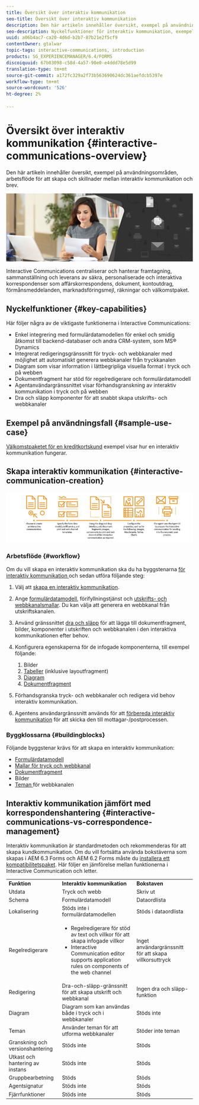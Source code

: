 ```yaml
---
title: Översikt över interaktiv kommunikation
seo-title: Översikt över interaktiv kommunikation
description: Den här artikeln innehåller översikt, exempel på användningsområden, arbetsflöde för att skapa och skillnader mellan interaktiv kommunikation och brev.
seo-description: Nyckelfunktioner för interaktiv kommunikation, exempel på användning, arbetsflöde för att skapa och skillnader mellan interaktiv kommunikation och korrespondenshantering
uuid: a06b4ac7-ca20-4d6d-b2b7-87b21e2f5cf9
contentOwner: gtalwar
topic-tags: interactive-communications, introduction
products: SG_EXPERIENCEMANAGER/6.4/FORMS
discoiquuid: 67b03098-c58d-4a57-90e0-e4ddd78e5d99
translation-type: tm+mt
source-git-commit: a172fc329a2f73b563690624dc361aefdcb5397e
workflow-type: tm+mt
source-wordcount: '526'
ht-degree: 2%

---
```



# Översikt över interaktiv kommunikation {#interactive-communications-overview}

Den här artikeln innehåller översikt, exempel på användningsområden, arbetsflöde för att skapa och skillnader mellan interaktiv kommunikation och brev.

![](do-not-localize/correspondence-management.png)

Interactive Communications centraliserar och hanterar framtagning, sammanställning och leverans av säkra, personaliserade och interaktiva korrespondenser som affärskorrespondens, dokument, kontoutdrag, förmånsmeddelanden, marknadsföringsmejl, räkningar och välkomstpaket.

## Nyckelfunktioner {#key-capabilities}

Här följer några av de viktigaste funktionerna i Interactive Communications:

* Enkel integrering med formulärdatamodellen för enkel och smidig åtkomst till backend-databaser och andra CRM-system, som MS® Dynamics
* Integrerat redigeringsgränssnitt för tryck- och webbkanaler med möjlighet att automatiskt generera webbkanaler från tryckkanalen
* Diagram som visar information i lättbegripliga visuella format i tryck och på webben
* Dokumentfragment har stöd för regelredigerare och formulärdatamodell
* Agentanvändargränssnittet visar förhandsgranskning av interaktiv kommunikation i tryck och på webben
* Dra och släpp komponenter för att snabbt skapa utskrifts- och webbkanaler

## Exempel på användningsfall {#sample-use-case}

[Välkomstpaketet för en kreditkortskund](/help/forms/using/finance-reference-site-walkthrough.md#credit-card-application-walkthrough) exempel visar hur en interaktiv kommunikation fungerar.

## Skapa interaktiv kommunikation {#interactive-communication-creation}

![interactive_communication-01](assets/interactive_communication-01.jpg)

### Arbetsflöde {#workflow}

Om du vill skapa en interaktiv kommunikation ska du ha byggstenarna [för interaktiv kommunikation ](#buildingblocks) och sedan utföra följande steg:

1. Välj att [skapa en interaktiv kommunikation](/help/forms/using/create-interactive-communication.md).

1. Ange [formulärdatamodell](/help/forms/using/data-integration.md), förifyllningstjänst och [utskrifts- och webbkanalsmallar](/help/forms/using/web-channel-print-channel.md). Du kan välja att generera en webbkanal från utskriftskanalen.

1. Använd gränssnittet [dra och släpp](/help/forms/using/introduction-interactive-communication-authoring.md) för att lägga till dokumentfragment, bilder, komponenter i utskriften och webbkanalen i den interaktiva kommunikationen efter behov.
1. Konfigurera egenskaperna för de infogade komponenterna, till exempel följande:

   1. Bilder
   1. [Tabeller](/help/forms/using/create-interactive-communication.md#tables)  (inklusive layoutfragment)
   1. [Diagram](/help/forms/using/chart-component-interactive-communications.md)
   1. [Dokumentfragment](/help/forms/using/create-interactive-communication.md#document-fragment-properties)

1. Förhandsgranska tryck- och webbkanaler och redigera vid behov interaktiv kommunikation.
1. Agentens användargränssnitt används för att [förbereda interaktiv kommunikation](/help/forms/using/prepare-send-interactive-communication.md) för att skicka den till mottagar-/postprocessen.

### Byggklossarna {#buildingblocks}

Följande byggstenar krävs för att skapa en interaktiv kommunikation:

* [Formulärdatamodell](/help/forms/using/data-integration.md)
* [Mallar för tryck och webbkanal](/help/forms/using/web-channel-print-channel.md)
* [Dokumentfragment](/help/forms/using/document-fragments.md)
* Bilder
* [Teman ](/help/forms/using/themes.md) för webbkanalen

## Interaktiv kommunikation jämfört med korrespondenshantering {#interactive-communications-vs-correspondence-management}

Interaktiv kommunikation är standardmetoden och rekommenderas för att skapa kundkommunikation. Om du vill fortsätta använda bokstäverna som skapas i AEM 6.3 Forms och AEM 6.2 Forms måste du [installera ett kompatibilitetspaket](/help/forms/using/compatibility-package.md). Här följer en jämförelse mellan funktionerna i Interactive Communication och letter.

<table> 
 <tbody>
  <tr>
   <td><strong>Funktion</strong></td> 
   <td><strong>Interaktiv kommunikation</strong></td> 
   <td><strong>Bokstaven</strong></td> 
  </tr>
  <tr>
   <td>Utdata</td> 
   <td>Tryck och webb</td> 
   <td>Skriv ut</td> 
  </tr>
  <tr>
   <td>Schema</td> 
   <td>Formulärdatamodell </td> 
   <td>Dataordlista </td> 
  </tr>
  <tr>
   <td>Lokalisering</td> 
   <td>Stöds inte i formulärdatamodellen</td> 
   <td>Stöds i dataordlista</td> 
  </tr>
  <tr>
   <td>Regelredigerare</td> 
   <td>
    <ul> 
     <li>Regelredigerare för stöd av text och villkor för att skapa infogade villkor</li> 
     <li>Interactive Communication editor supports application rules on components of the web channel</li> 
    </ul> </td> 
   <td>Inget användargränssnitt för att skapa villkorsuttryck</td> 
  </tr>
  <tr>
   <td>Redigering</td> 
   <td>Dra-och-släpp-gränssnitt för att skapa utskrift och webbkanal</td> 
   <td>Ingen dra och släpp-funktion </td> 
  </tr>
  <tr>
   <td>Diagram</td> 
   <td>Diagram som kan användas både i tryck och i webbkanaler</td> 
   <td>Stöds inte</td> 
  </tr>
  <tr>
   <td>Teman</td> 
   <td>Använder teman för att utforma webbkanaler</td> 
   <td>Stöder inte teman</td> 
  </tr>
  <tr>
   <td>Granskning och versionshantering</td> 
   <td>Stöds inte</td> 
   <td>Stöds</td> 
  </tr>
  <tr>
   <td>Utkast och hantering av instans</td> 
   <td>Stöds inte</td> 
   <td>Stöds</td> 
  </tr>
  <tr>
   <td>Gruppbearbetning</td> 
   <td>Stöds </td> 
   <td>Stöds</td> 
  </tr>
  <tr>
   <td>Agentsignatur</td> 
   <td>Stöds inte</td> 
   <td>Stöds</td> 
  </tr>
  <tr>
   <td>Fjärrfunktioner</td> 
   <td>Stöds inte</td> 
   <td>Stöds</td> 
  </tr>
 </tbody>
</table>

